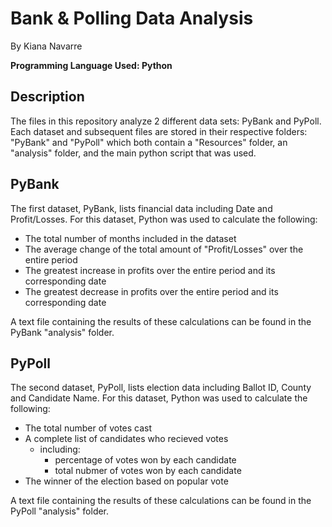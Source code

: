 # Bank & Polling Data Analysis 
By Kiana Navarre

**Programming Language Used: Python**

## Description
The files in this repository analyze 2 different data sets: PyBank and PyPoll.  Each dataset and subsequent files are stored in their respective folders: "PyBank" and "PyPoll" which both contain a "Resources" folder, an "analysis" folder, and the main python script that was used. 

## PyBank
The first dataset, PyBank, lists financial data including Date and Profit/Losses.  For this dataset, Python was used to calculate the following:
  * The total number of months included in the dataset
  * The average change of the total amount of "Profit/Losses" over the entire period 
  * The greatest increase in profits over the entire period and its corresponding date
  * The greatest decrease in profits over the entire period and its corresponding date 

A text file containing the results of these calculations can be found in the PyBank "analysis" folder. 

## PyPoll
The second dataset, PyPoll, lists election data including  Ballot ID, County and Candidate Name.  For this dataset, Python was used to calculate the following: 
  * The total number of votes cast
  * A complete list of candidates who recieved votes
    * including:
      * percentage of votes won by each candidate 
      * total nubmer of votes won by each candidate
  * The winner of the election based on popular vote 
  
  A text file containing the results of these calculations can be found in the PyPoll "analysis" folder.